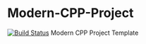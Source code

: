 # Modern-CPP-Project
[![Build Status](https://travis-ci.org/codingpotato/Modern-CPP-Project.svg?branch=master)](https://travis-ci.org/codingpotato/Modern-CPP-Project)
Modern CPP Project Template
